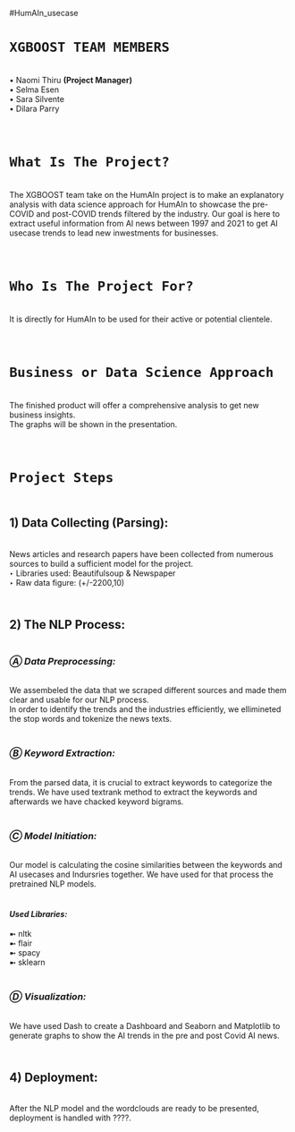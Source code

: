  #HumAIn_usecase

# **`XGBOOST TEAM MEMBERS`**
<br>• Naomi Thiru **(Project Manager)**
<br>• Selma Esen
<br>• Sara Silvente
<br>• Dilara Parry

# <br>``What Is The Project?``
<br>The XGBOOST team take on the HumAIn project is to make an explanatory analysis with data science approach for HumAIn to showcase the pre-COVID and post-COVID trends filtered by the industry. Our goal is here to extract useful information from AI news between 1997 and 2021 to get AI usecase trends to lead new inwestments for businesses.

# <br>``Who Is The Project For?``
<br>It is directly for HumAIn to be used for their active or potential clientele.

# <br>``Business or Data Science Approach``
<br>The finished product will offer a comprehensive analysis to get new business insights.
<br>The graphs will be shown in the presentation.

# <br> ``Project Steps``
## <br>**1) Data Collecting (Parsing):**
<br>News articles and research papers have been collected from numerous sources to build a sufficient model for the project.
<br>‣ Libraries used: Beautifulsoup & Newspaper
<br>‣ Raw data figure: (+/-2200,10)

## <br>**2) The NLP Process:**
### <br>*Ⓐ Data Preprocessing:*
<br>We assembeled the data that we scraped different sources and made them clear and usable for our NLP process. 
<br>In order to identify the trends and the industries efficiently, we ellimineted the stop words and tokenize the news texts. 


### <br>*Ⓑ Keyword Extraction:*
<br>From the parsed data, it is crucial to extract keywords to categorize the trends. We have used textrank method to extract the keywords and afterwards we have chacked keyword bigrams.


### <br>*Ⓒ Model Initiation:*
<br>Our model is calculating the cosine similarities between the keywords and AI usecases and Indursries together. We have used for that process the pretrained NLP models. 

#### <br>*Used Libraries:*
➼ nltk
<br> ➼ flair
<br> ➼ spacy
<br> ➼ sklearn


### <br>*Ⓓ Visualization:*
<br>We have used Dash to create a Dashboard and Seaborn and Matplotlib to generate graphs to show the AI trends in the pre and post Covid AI news. 

## <br>**4) Deployment:**
<br>After the NLP model and the wordclouds are ready to be presented, deployment is handled with ????.  </div>

